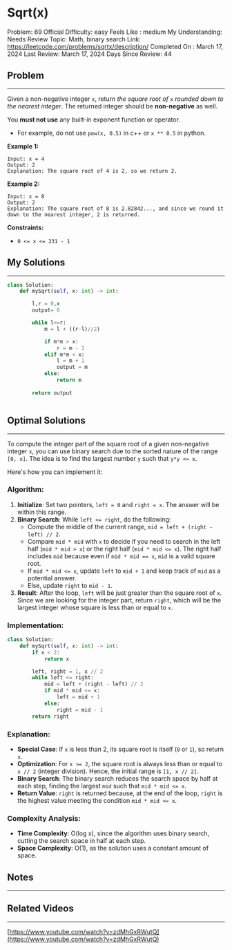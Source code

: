 # Sqrt(x)

Problem: 69
Official Difficulty: easy
Feels Like : medium
My Understanding: Needs Review
Topic: Math, binary search
Link: https://leetcode.com/problems/sqrtx/description/
Completed On : March 17, 2024
Last Review: March 17, 2024
Days Since Review: 44

## Problem

---

Given a non-negative integer `x`, return *the square root of* `x` *rounded down to the nearest integer*. The returned integer should be **non-negative** as well.

You **must not use** any built-in exponent function or operator.

- For example, do not use `pow(x, 0.5)` in c++ or `x ** 0.5` in python.

**Example 1:**

```
Input: x = 4
Output: 2
Explanation: The square root of 4 is 2, so we return 2.
```

**Example 2:**

```
Input: x = 8
Output: 2
Explanation: The square root of 8 is 2.82842..., and since we round it down to the nearest integer, 2 is returned.
```

**Constraints:**

- `0 <= x <= 231 - 1`

## My Solutions

---

```python
class Solution:
    def mySqrt(self, x: int) -> int:

        l,r = 0,x
        output= 0

        while l<=r:
            m = l + ((r-l)//2)

            if m*m > x:
                r = m - 1
            elif m*m < x:
                l = m + 1
                output = m
            else:
                return m
        
        return output
```

```python

```

## Optimal Solutions

---

To compute the integer part of the square root of a given non-negative integer `x`, you can use binary search due to the sorted nature of the range `[0, x]`. The idea is to find the largest number `y` such that `y*y <= x`.

Here's how you can implement it:

### Algorithm:

1. **Initialize**: Set two pointers, `left = 0` and `right = x`. The answer will be within this range.
2. **Binary Search**: While `left <= right`, do the following:
    - Compute the middle of the current range, `mid = left + (right - left) // 2`.
    - Compare `mid * mid` with `x` to decide if you need to search in the left half (`mid * mid > x`) or the right half (`mid * mid <= x`). The right half includes `mid` because even if `mid * mid == x`, `mid` is a valid square root.
    - If `mid * mid <= x`, update `left` to `mid + 1` and keep track of `mid` as a potential answer.
    - Else, update `right` to `mid - 1`.
3. **Result**: After the loop, `left` will be just greater than the square root of `x`. Since we are looking for the integer part, return `right`, which will be the largest integer whose square is less than or equal to `x`.

### Implementation:

```python
class Solution:
    def mySqrt(self, x: int) -> int:
        if x < 2:
            return x

        left, right = 1, x // 2
        while left <= right:
            mid = left + (right - left) // 2
            if mid * mid <= x:
                left = mid + 1
            else:
                right = mid - 1
        return right
```

### Explanation:

- **Special Case**: If `x` is less than 2, its square root is itself (`0` or `1`), so return `x`.
- **Optimization**: For `x >= 2`, the square root is always less than or equal to `x // 2` (integer division). Hence, the initial range is `[1, x // 2]`.
- **Binary Search**: The binary search reduces the search space by half at each step, finding the largest `mid` such that `mid * mid <= x`.
- **Return Value**: `right` is returned because, at the end of the loop, `right` is the highest value meeting the condition `mid * mid <= x`.

### Complexity Analysis:

- **Time Complexity**: O(log x), since the algorithm uses binary search, cutting the search space in half at each step.
- **Space Complexity**: O(1), as the solution uses a constant amount of space.

## Notes

---

 

## Related Videos

---

[https://www.youtube.com/watch?v=zdMhGxRWutQ](https://www.youtube.com/watch?v=zdMhGxRWutQ)